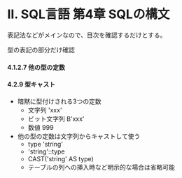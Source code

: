 II. SQL言語 第4章 SQLの構文
==================

表記法などがメインなので、目次を確認するだけとする。

型の表記の部分だけ確認

#### 4.1.2.7 他の型の定数
#### 4.2.9 型キャスト

- 暗黙に型付けされる3つの定数
    - 文字列 'xxx'
    - ビット文字列 B'xxx'
    - 数値 999
- 他の型の定数は文字列からキャストして使う
    - type 'string'
    - 'string'::type
    - CAST('string' AS type)
    - テーブルの列への挿入時など明示的な場合は省略可能


